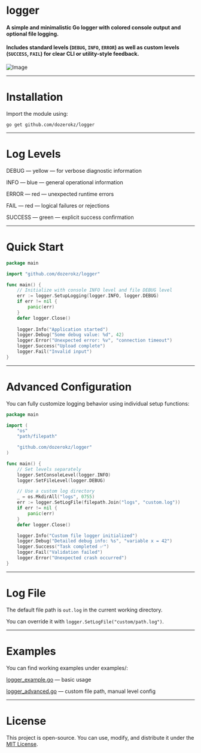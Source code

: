 # logger

#### A simple and minimalistic Go logger with colored console output and optional file logging.  
#### Includes standard levels (`DEBUG`, `INFO`, `ERROR`) as well as custom levels (`SUCCESS`, `FAIL`) for clear CLI or utility-style feedback.

![Image](https://i.postimg.cc/28wFRzcF/Screenshot-2025-07-28-at-14-47-48.png)

---

# Installation

Import the module using:

```go get github.com/dozerokz/logger```

---

# Log Levels

DEBUG — yellow — for verbose diagnostic information

INFO — blue — general operational information

ERROR — red — unexpected runtime errors

FAIL — red — logical failures or rejections

SUCCESS — green — explicit success confirmation

---

#  Quick Start

```go
package main

import "github.com/dozerokz/logger"

func main() {
	// Initialize with console INFO level and file DEBUG level
	err := logger.SetupLogging(logger.INFO, logger.DEBUG)
	if err != nil {
		panic(err)
	}
	defer logger.Close()
	
	logger.Info("Application started")
	logger.Debug("Some debug value: %d", 42)
	logger.Error("Unexpected error: %v", "connection timeout")
	logger.Success("Upload complete")
	logger.Fail("Invalid input")
}
```

---

# Advanced Configuration

You can fully customize logging behavior using individual setup functions:

```go
package main

import (
	"os"
	"path/filepath"

	"github.com/dozerokz/logger"
)

func main() {
	// Set levels separately
	logger.SetConsoleLevel(logger.INFO)
	logger.SetFileLevel(logger.DEBUG)

	// Use a custom log directory
	_ = os.MkdirAll("logs", 0755)
	err := logger.SetLogFile(filepath.Join("logs", "custom.log"))
	if err != nil {
		panic(err)
	}
	defer logger.Close()

	logger.Info("Custom file logger initialized")
	logger.Debug("Detailed debug info: %s", "variable x = 42")
	logger.Success("Task completed ✅")
	logger.Fail("Validation failed")
	logger.Error("Unexpected crash occurred")
}
```

---

# Log File

The default file path is ```out.log``` in the current working directory.

You can override it with ```logger.SetLogFile("custom/path.log")```.

---

# Examples

You can find working examples under examples/:

[logger_example.go](examples/logger_example.go) — basic usage

[logger_advanced.go](examples/logger_advanced.go) — custom file path, manual level config

---

# License

This project is open-source. You can use, modify, and distribute it under the [MIT License](LICENSE).
